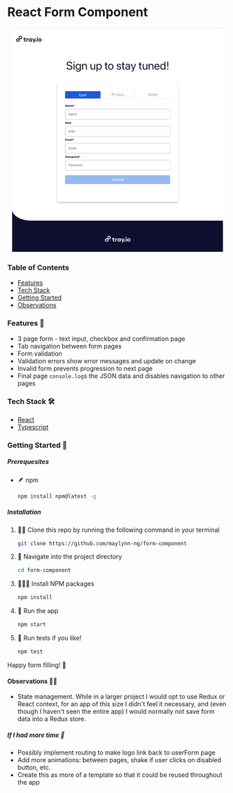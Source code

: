 # React Form Component

<p align="center">
  <img src="./readmeFiles/screenshot.png" alt="Screenshot" style="zoom:50%">
  </p>

### Table of Contents

- [Features](#Features)
- [Tech Stack](#tech-stack)
- [Getting Started](#getting-started)
- [Observations](#observations)

### Features 🦾

- 3 page form - text input, checkbox and confirmation page
- Tab navigation between form pages
- Form validation
- Validation errors show error messages and update on change
- Invalid form prevents progression to next page
- Final page `console.log`s the JSON data and disables navigation to other pages

### Tech Stack 🛠

- [React](https://reactjs.org/)
- [Typescript](https://www.typescriptlang.org/)

### Getting Started 🔌

##### Prerequesites

- 🪶 npm

  ```bash
  npm install npm@latest -g
  ```

##### Installation

1. 👯‍♀️ Clone this repo by running the following command in your terminal

   ```bash
   git clone https://github.com/maylynn-ng/form-component
   ```

2. 🔭 Navigate into the project directory

   ```bash
   cd form-component
   ```

3. 🏋🏻‍♀️ Install NPM packages

   ```bash
   npm install
   ```

4. :rocket: Run the app

   ```bash
   npm start
   ```

5. 🧪 Run tests if you like!

   ```bash
   npm test
   ```

Happy form filling! 🥳

#### Observations :male_detective:

- State management. While in a larger project I would opt to use Redux or React context, for an app of this size I didn't feel it necessary, and (even though I haven't seen the entire app) I would normally not save form data into a Redux store.

##### If I had more time 🧨

- Possibly implement routing to make logo link back to userForm page 
- Add more animations: between pages, shake if user clicks on disabled button, etc.
- Create this as more of a template so that it could be reused throughout the app
